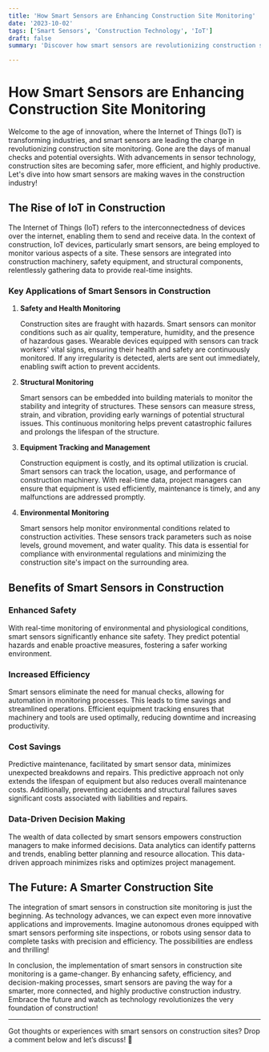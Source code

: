 ```yaml
---
title: 'How Smart Sensors are Enhancing Construction Site Monitoring'
date: '2023-10-02'
tags: ['Smart Sensors', 'Construction Technology', 'IoT']
draft: false
summary: 'Discover how smart sensors are revolutionizing construction site monitoring, ensuring safety, efficiency, and cost-effectiveness.'

---
```


# How Smart Sensors are Enhancing Construction Site Monitoring

Welcome to the age of innovation, where the Internet of Things (IoT) is transforming industries, and smart sensors are leading the charge in revolutionizing construction site monitoring. Gone are the days of manual checks and potential oversights. With advancements in sensor technology, construction sites are becoming safer, more efficient, and highly productive. Let's dive into how smart sensors are making waves in the construction industry!

## The Rise of IoT in Construction

The Internet of Things (IoT) refers to the interconnectedness of devices over the internet, enabling them to send and receive data. In the context of construction, IoT devices, particularly smart sensors, are being employed to monitor various aspects of a site. These sensors are integrated into construction machinery, safety equipment, and structural components, relentlessly gathering data to provide real-time insights.

### Key Applications of Smart Sensors in Construction

1. **Safety and Health Monitoring**
   
   Construction sites are fraught with hazards. Smart sensors can monitor conditions such as air quality, temperature, humidity, and the presence of hazardous gases. Wearable devices equipped with sensors can track workers' vital signs, ensuring their health and safety are continuously monitored. If any irregularity is detected, alerts are sent out immediately, enabling swift action to prevent accidents.

2. **Structural Monitoring**
   
   Smart sensors can be embedded into building materials to monitor the stability and integrity of structures. These sensors can measure stress, strain, and vibration, providing early warnings of potential structural issues. This continuous monitoring helps prevent catastrophic failures and prolongs the lifespan of the structure.

3. **Equipment Tracking and Management**
   
   Construction equipment is costly, and its optimal utilization is crucial. Smart sensors can track the location, usage, and performance of construction machinery. With real-time data, project managers can ensure that equipment is used efficiently, maintenance is timely, and any malfunctions are addressed promptly.

4. **Environmental Monitoring**
   
   Smart sensors help monitor environmental conditions related to construction activities. These sensors track parameters such as noise levels, ground movement, and water quality. This data is essential for compliance with environmental regulations and minimizing the construction site's impact on the surrounding area.

## Benefits of Smart Sensors in Construction

### Enhanced Safety

With real-time monitoring of environmental and physiological conditions, smart sensors significantly enhance site safety. They predict potential hazards and enable proactive measures, fostering a safer working environment.

### Increased Efficiency

Smart sensors eliminate the need for manual checks, allowing for automation in monitoring processes. This leads to time savings and streamlined operations. Efficient equipment tracking ensures that machinery and tools are used optimally, reducing downtime and increasing productivity.

### Cost Savings

Predictive maintenance, facilitated by smart sensor data, minimizes unexpected breakdowns and repairs. This predictive approach not only extends the lifespan of equipment but also reduces overall maintenance costs. Additionally, preventing accidents and structural failures saves significant costs associated with liabilities and repairs.

### Data-Driven Decision Making

The wealth of data collected by smart sensors empowers construction managers to make informed decisions. Data analytics can identify patterns and trends, enabling better planning and resource allocation. This data-driven approach minimizes risks and optimizes project management.

## The Future: A Smarter Construction Site

The integration of smart sensors in construction site monitoring is just the beginning. As technology advances, we can expect even more innovative applications and improvements. Imagine autonomous drones equipped with smart sensors performing site inspections, or robots using sensor data to complete tasks with precision and efficiency. The possibilities are endless and thrilling!

In conclusion, the implementation of smart sensors in construction site monitoring is a game-changer. By enhancing safety, efficiency, and decision-making processes, smart sensors are paving the way for a smarter, more connected, and highly productive construction industry. Embrace the future and watch as technology revolutionizes the very foundation of construction!

---

Got thoughts or experiences with smart sensors on construction sites? Drop a comment below and let’s discuss! 🚀